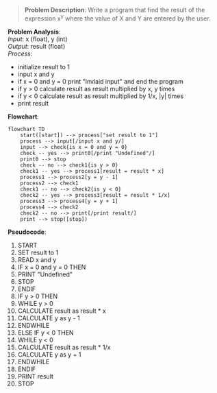 > **Problem Description**: Write a program that find the result of the expression x<sup>y</sup> where the value of X and Y are entered by the user.

**Problem Analysis**:  
*Input*: x (float), y (int)  
*Output*: result (float)  
*Process*:
- initialize result to 1
- input x and y
- if x = 0 and y = 0 print "Invlaid input" and end the program
- if y > 0 calculate result as result multiplied by x, y times
- if y < 0 calculate result as result multiplied by 1/x, |y| times
- print result

**Flowchart**:

```mermaid
flowchart TD
    start([start]) --> process["set result to 1"]
    process --> input[/input x and y/]
    input --> check{is x = 0 and y = 0}
    check -- yes --> print0[/print "Undefined"/]
    print0 --> stop
    check -- no --> check1{is y > 0}
    check1 -- yes --> process1[result = result * x]
    process1 --> process2[y = y - 1]
    process2 --> check1
    check1 -- no --> check2{is y < 0}
    check2 -- yes --> process3[result = result * 1/x]
    process3 --> process4[y = y + 1]
    process4 --> check2
    check2 -- no --> print[/print result/]
    print --> stop([stop])
```

**Pseudocode**:
1. START
2. SET result to 1
3. READ x and y
4. IF x = 0 and y = 0 THEN
5. PRINT "Undefined"
6. STOP
7. ENDIF
8. IF y > 0 THEN
9. WHILE y > 0
10. CALCULATE result as result * x
11. CALCULATE y as y - 1
12. ENDWHILE
13. ELSE IF y < 0 THEN
14. WHILE y < 0
15. CALCULATE result as result * 1/x
16. CALCULATE y as y + 1
17. ENDWHILE
18. ENDIF
19. PRINT result
20. STOP
